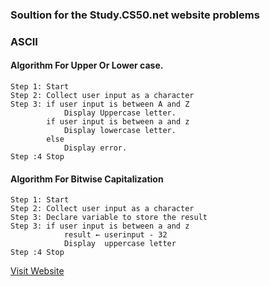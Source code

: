 ### Soultion for the Study.CS50.net website problems
### ASCII
#### Algorithm For Upper Or Lower case.
```
Step 1: Start
Step 2: Collect user input as a character
Step 3: if user input is between A and Z
            Display Uppercase letter.
        if user input is between a and z 
            Display lowercase letter.
        else
            Display error.
Step :4 Stop
```

#### Algorithm For Bitwise Capitalization
```
Step 1: Start
Step 2: Collect user input as a character
Step 3: Declare variable to store the result
Step 3: if user input is between a and z
            result ← userinput - 32
            Display  uppercase letter
Step :4 Stop
```
[Visit Website](https://study.cs50.net/ascii)
